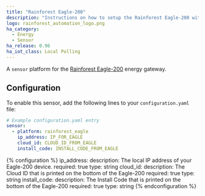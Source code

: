 ```yaml
---
title: "Rainforest Eagle-200"
description: "Instructions on how to setup the Rainforest Eagle-200 with Home Assistant."
logo: rainforest_automation_logo.png
ha_category:
  - Energy
  - Sensor
ha_release: 0.96
ha_iot_class: Local Polling
---
```


A `sensor` platform for the [Rainforest Eagle-200](https://rainforestautomation.com/rfa-z114-eagle-200/) energy gateway.

## Configuration

To enable this sensor, add the following lines to your `configuration.yaml` file:

```yaml
# Example configuration.yaml entry
sensor:
  - platform: rainforest_eagle
    ip_address: IP_FOR_EAGLE
    cloud_id: CLOUD_ID_FROM_EAGLE
    install_code: INSTALL_CODE_FROM_EAGLE
```

{% configuration %}
ip_address:
  description: The local IP address of your Eagle-200 device.
  required: true
  type: string
cloud_id:
  description: The Cloud ID that is printed on the bottom of the Eagle-200
  required: true
  type: string
install_code:
  description: The Install Code that is printed on the bottom of the Eagle-200
  required: true
  type: string
{% endconfiguration %}
